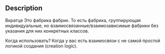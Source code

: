 ## Description

Вкратце
Это фабрика фабрик. То есть фабрика, группирующая индивидуальные, но взаимосвязанные/взаимозависимые фабрики
без указания для них конкретных классов.

Когда использовать?
Когда у вас есть взаимосвязи с не самой простой логикой создания (creation logic).
